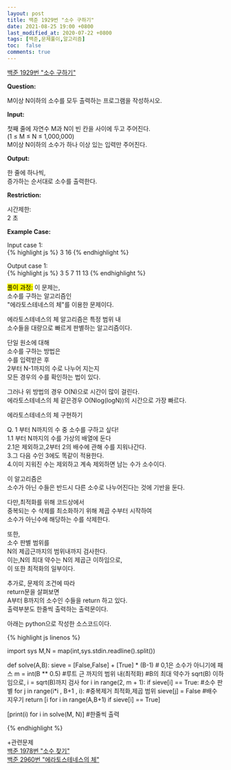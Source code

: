 ```yaml
---
layout: post
title: 백준 1929번 "소수 구하기"
date: 2021-08-25 19:00 +0800
last_modified_at: 2020-07-22 +0800
tags: [백준,문제풀이,알고리즘]
toc:  false
comments: true
---
```


[백준 1929번 "소수 구하기"](https://www.acmicpc.net/problem/1929)<br>


<strong>Question:</strong>


M이상 N이하의 소수를 모두 출력하는 프로그램을 작성하시오.


<strong>Input:</strong>


첫째 줄에 자연수 M과 N이 빈 칸을 사이에 두고 주어진다.<br> 
(1 ≤ M ≤ N ≤ 1,000,000) <br>
M이상 N이하의 소수가 하나 이상 있는 입력만 주어진다.


<strong>Output:</strong>


한 줄에 하나씩, <br>
증가하는 순서대로 소수를 출력한다.


<strong>Restriction:</strong>


시간제한:<br>
2 초 


<strong>Example Case:</strong>

Input case 1: <br>
{% highlight js %}
3 16
{% endhighlight %}

Output case 1: <br>
{% highlight js %}
3
5
7
11
13
{% endhighlight %}


<mark>풀이 과정:</mark>
이 문제는,<br>
소수를 구하는 알고리즘인<br>
"에라토스테네스의 체"를 이용한 문제이다.<br>

에라토스테네스의 체 알고리즘은 특정 범위 내<br>
소수들을 대량으로 빠르게 판별하는 알고리즘이다.<br>

단일 원소에 대해<br>
소수를 구하는 방법은<br>
수를 입력받은 후<br>
2부터 N-1까지의 수로 나누어 지는지<br>
모든 경우의 수를 확인하는 법이 있다.<br>

그러나 위 방법의 경우 O(N)으로 시간이 많이 걸린다.<br>
에라토스테네스의 체 같은경우 O(Nlog(logN))의 시간으로 가장 빠르다.<br>

에라토스테네스의 체 구현하기<br>
>
Q. 1 부터 N까지의 수 중 소수를 구하고 싶다!<br>
1.1 부터 N까지의 수를 가상의 배열에 둔다<br>
2.1은 제외하고,2부터 2의 배수에 관해 수를 지워나간다.<br>
3.그 다음 수인 3에도 똑같이 적용한다.<br>
4.이미 지워진 수는 제외하고 계속 제외하면 남는 수가 소수이다.<br>
>

이 알고리즘은 <br>
소수가 아닌 수들은 반드시 다른 소수로 나누어진다는 것에 기반을 둔다.<br>

다만,최적화를 위해 코드상에서<br>
중복되는 수 삭제를 최소화하기 위해 제곱 수부터 시작하여<br>
소수가 아닌수에 해당하는 수를 삭제한다.<br>

또한,<br>
소수 판별 범위를<br>
N의 제곱근까지의 범위내까지 검사한다.<br>
이는,N의 최대 약수는 N의 제곱근 이하임으로,<br>
이 또한 최적화의 일부이다.<br>

추가로, 문제의 조건에 따라<br>
return문을 살펴보면<br>
A부터 B까지의 소수인 수들을 return 하고 있다.<br>
출력부분도 한줄씩 출력하는 출력문이다.<br>

아래는 python으로 작성한 소스코드이다.<br>

{% highlight js linenos %}

import sys
M,N = map(int,sys.stdin.readline().split())

def solve(A,B):
    sieve = [False,False] + [True] * (B-1) # 0,1은 소수가 아니기에 패스
    m = int(B ** 0.5) #루트 근 까지의 범위 내(최적화)
    #B의 최대 약수가 sqrt(B) 이하임으로, i = sqrt(B)까지 검사
    for i in range(2, m + 1):
        if sieve[i] == True: #소수 판별
            for j in range(i*i , B+1 , i): #중복제거 최적화,제곱 범위
                sieve[j] = False #배수 지우기
    return [i for i in range(A,B+1) if sieve[i] == True]

[print(i) for i in solve(M, N)] #한줄씩 출력

{% endhighlight %}


+관련문제<br>
[백준 1978번 "소수 찾기"](https://www.acmicpc.net/problem/1978)<br>
[백준 2960번 "에라토스테네스의 체"](https://www.acmicpc.net/problem/2960)<br>